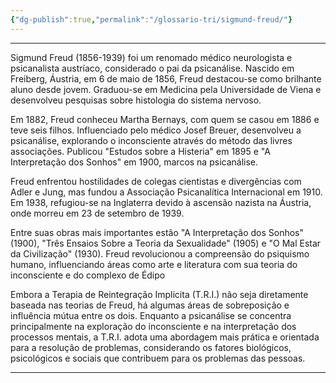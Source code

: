 ```yaml
---
{"dg-publish":true,"permalink":"/glossario-tri/sigmund-freud/"}
---
```


---


Sigmund Freud (1856-1939) foi um renomado médico neurologista e psicanalista austríaco, considerado o pai da psicanálise. Nascido em Freiberg, Áustria, em 6 de maio de 1856, Freud destacou-se como brilhante aluno desde jovem. Graduou-se em Medicina pela Universidade de Viena e desenvolveu pesquisas sobre histologia do sistema nervoso.

Em 1882, Freud conheceu Martha Bernays, com quem se casou em 1886 e teve seis filhos. Influenciado pelo médico Josef Breuer, desenvolveu a psicanálise, explorando o inconsciente através do método das livres associações. Publicou "Estudos sobre a Histeria" em 1895 e "A Interpretação dos Sonhos" em 1900, marcos na psicanálise.

Freud enfrentou hostilidades de colegas cientistas e divergências com Adler e Jung, mas fundou a Associação Psicanalítica Internacional em 1910. Em 1938, refugiou-se na Inglaterra devido à ascensão nazista na Áustria, onde morreu em 23 de setembro de 1939.

Entre suas obras mais importantes estão "A Interpretação dos Sonhos" (1900), "Três Ensaios Sobre a Teoria da Sexualidade" (1905) e "O Mal Estar da Civilização" (1930). Freud revolucionou a compreensão do psiquismo humano, influenciando áreas como arte e literatura com sua teoria do inconsciente e do complexo de Édipo

Embora a Terapia de Reintegração Implícita (T.R.I.) não seja diretamente baseada nas teorias de Freud, há algumas áreas de sobreposição e influência mútua entre os dois. Enquanto a psicanálise se concentra principalmente na exploração do inconsciente e na interpretação dos processos mentais, a T.R.I. adota uma abordagem mais prática e orientada para a resolução de problemas, considerando os fatores biológicos, psicológicos e sociais que contribuem para os problemas das pessoas.


----



